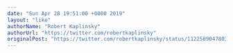 ```yaml
---
date: "Sun Apr 28 19:51:00 +0000 2019"
layout: "like"
authorName: "Robert Kaplinsky"
authorUrl: "https://twitter.com/robertkaplinsky"
originalPost: "https://twitter.com/robertkaplinsky/status/1122589047803797505"
---
```

